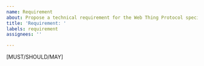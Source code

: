 ```yaml
---
name: Requirement
about: Propose a technical requirement for the Web Thing Protocol specification
title: 'Requirement: '
labels: requirement
assignees: ''

---
```


[MUST/SHOULD/MAY]

